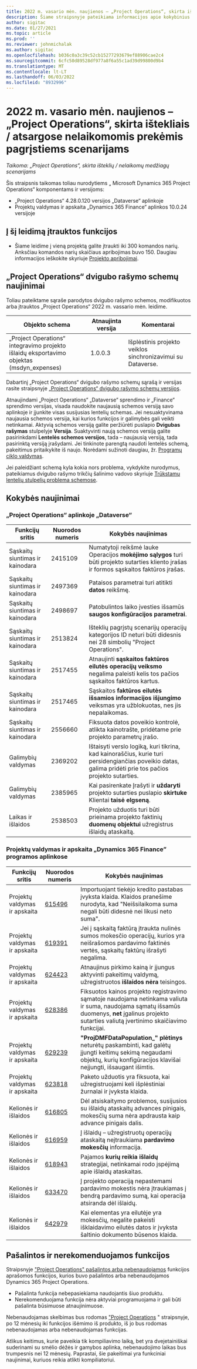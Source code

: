 ```yaml
---
title: 2022 m. vasario mėn. naujienos – „Project Operations“, skirta ištekliais / atsargose nelaikomomis prekėmis pagrįstiems scenarijams
description: Šiame straipsnyje pateikiama informacijos apie kokybinius naujinimus, pasiekiamus 2022 m. vasario mėn. „Project Operations”, skirtos ištekliais / atsargose nelaikomomis prekėmis pagrįstiems scenarijams, leidime.
author: sigitac
ms.date: 01/27/2021
ms.topic: article
ms.prod: ''
ms.reviewer: johnmichalak
ms.author: sigitac
ms.openlocfilehash: b036c0a3c39c52cb15277293679ef88906cae2c4
ms.sourcegitcommit: 6cfc50d89528df977a8f6a55c1ad39d99800d9b4
ms.translationtype: MT
ms.contentlocale: lt-LT
ms.lasthandoff: 06/03/2022
ms.locfileid: "8932996"
---
```

# <a name="whats-new-february-2022---project-operations-for-resourcenon-stocked-based-scenarios"></a>2022 m. vasario mėn. naujienos – „Project Operations“, skirta ištekliais / atsargose nelaikomomis prekėmis pagrįstiems scenarijams

*Taikoma: „Project Operations“, skirta išteklių / nelaikomų medžiagų scenarijams*

Šis straipsnis taikomas toliau nurodytiems „ Microsoft Dynamics 365 Project Operations“ komponentams ir versijoms:

- „Project Operations“ 4.28.0.120 versijos „Dataverse“ aplinkoje
- Projektų valdymas ir apskaita „Dynamics 365 Finance“ aplinkos 10.0.24 versijoje

## <a name="features-included-in-this-release"></a>Į šį leidimą įtrauktos funkcijos

- Šiame leidime į vieną projektą galite įtraukti iki 300 komandos narių. Anksčiau komandos narių skaičiaus apribojimas buvo 150. Daugiau informacijos ieškokite skyriuje [Projekto apribojimai](../project-management/create-wbs.md#project-limitations).

## <a name="project-operations-dual-write-map-updates"></a>„Project Operations“ dvigubo rašymo schemų naujinimai

Toliau pateiktame sąraše parodytos dvigubo rašymo schemos, modifikuotos arba įtrauktos „Project Operations“ 2022 m. vassario mėn. leidime.

| Objekto schema | Atnaujinta versija | Komentarai |
| --- | --- | --- |
| „Project Operations“ integravimo projekto išlaidų eksportavimo objektas (msdyn\_expenses) | 1.0.0.3 | Išplėstinis projekto veiklos sinchronizavimui su Dataverse. |

Dabartinį „Project Operations“ dvigubo rašymo schemų sąrašą ir versijas rasite straipsnyje [„Project Operations“ dvigubo rašymo schemų versijos](../environment/resource-dual-write-maps.md).

Atnaujindami „Project Operations“ „Dataverse“ sprendimo ir „Finance“ sprendimo versijas, visada naudokite naujausią schemos versiją savo aplinkoje ir įjunkite visas susijusias lentelių schemas. Jei nesuaktyvinama naujausia schemos versija, kai kurios funkcijos ir galimybės gali veikti netinkamai. Aktyvią schemos versiją galite peržiūrėti puslapio **Dvigubas rašymas** stulpelyje **Versija**. Suaktyvinti naują schemos versiją galite pasirinkdami **Lentelės schemos versijos**, tada – naujausią versiją, tada pasirinktą versiją įrašydami. Jei tinkinote parengtą naudoti lentelės schemą, pakeitimus pritaikykite iš naujo. Norėdami sužinoti daugiau, žr. [Programų ciklo valdymas](/dynamics365/fin-ops-core/dev-itpro/data-entities/dual-write/app-lifecycle-management).

Jei paleidžiant schemą kyla kokia nors problema, vykdykite nurodymus, pateikiamus dvigubo rašymo trikčių šalinimo vadovo skyriuje [Trūkstamų lentelių stulpelių problema schemose](/dynamics365/fin-ops-core/dev-itpro/data-entities/dual-write/dual-write-troubleshooting-finops-upgrades#missing-table-columns-issue-on-maps).

## <a name="quality-updates"></a>Kokybės naujinimai

### <a name="project-operations-on-dataverse"></a>„Project Operations“ aplinkoje „Dataverse“

| Funkcijų sritis | Nuorodos numeris | Kokybės naujinimas |
| --- | --- | --- |
| Sąskaitų siuntimas ir kainodara | 2415109 | Numatytoji reikšmė lauke Operacijos **mokėjimo sąlygos** turi būti projekto sutarties kliento įrašas ir formos sąskaitos faktūros įrašas. |
| Sąskaitų siuntimas ir kainodara | 2497369 | Pataisos parametrai turi atitikti **datos** reikšmę. |
| Sąskaitų siuntimas ir kainodara | 2498697 | Patobulintos laiko įvesties išsamūs **saugos konfigūracijos parametrai**. |
| Sąskaitų siuntimas ir kainodara | 2513824 | Išteklių pagrįstų scenarijų operacijų kategorijos ID neturi būti didesnis nei 28 simbolių "Project Operations". |
| Sąskaitų siuntimas ir kainodara | 2517455 | Atnaujinti **sąskaitos faktūros eilutės operacijų veiksmo** negalima paleisti kelis tos pačios sąskaitos faktūros kartus. |
| Sąskaitų siuntimas ir kainodara | 2517465 | Sąskaitos **faktūros eilutės išsamios informacijos išjungimo** veiksmas yra užblokuotas, nes jis nepalaikomas. |
| Sąskaitų siuntimas ir kainodara | 2556660 | Fiksuota datos poveikio kontrolė, atlikta kainotrašte, pridėtame prie projekto parametrų įrašo. |
|  Galimybių valdymas | 2369202 | Ištaisyti verslo logiką, kuri tikrina, kad kainoraščius, kurie turi persidengiančias poveikio datas, galima pridėti prie tos pačios projekto sutarties. |
|  Galimybių valdymas | 2385965 | Kai pasirenkate Įrašyti ir **uždaryti** projekto sutarties puslapio **skirtuke** Klientai **taisė elgseną**. |
| Laikas ir išlaidos | 2538503 | Projekto užduotis turi būti prieinama projekto faktinių **duomenų objektui** užregistrus išlaidų ataskaitą. |

### <a name="project-management-and-accounting-on-dynamics-365-finance"></a>Projektų valdymas ir apskaita „Dynamics 365 Finance” programos aplinkose

| Funkcijų sritis | Nuorodos numeris | Kokybės naujinimas |
| --- | --- | --- |
| Projektų valdymas ir apskaita | [615496](https://fix.lcs.dynamics.com/Issue/Details/?bugId=615496) | Importuojant tiekėjo kredito pastabas įvyksta klaida. Klaidos pranešime nurodyta, kad "Neišsilaikoma suma negali būti didesnė nei likusi neto suma". |
| Projektų valdymas ir apskaita | [619391](https://fix.lcs.dynamics.com/Issue/Details/?bugId=619391) | Jei į sąskaitą faktūrą įtraukta nulinės sumos mokesčio operacijų, kurios yra neišrašomos pardavimo faktinės vertės, sąskaitų faktūrų išrašyti negalima. |
| Projektų valdymas ir apskaita | [624423](https://fix.lcs.dynamics.com/Issue/Details/?bugId=624423) | Atnaujinus pirkimo kainą ir įjungus aktyvinti pakeitimų valdymą, užregistruotos **išlaidos nėra** teisingos.|
| Projektų valdymas ir apskaita | [628386](https://fix.lcs.dynamics.com/Issue/Details/?bugId=628386) | Fiksuotos kainos projekto registravimo sąmatoje naudojama netinkama valiuta ir suma, naudojama sąmatų išsamūs duomenys, **net** įgalinus projekto sutarties valiutą įvertinimo skaičiavimo funkcijai. |
| Projektų valdymas ir apskaita | [629239](https://fix.lcs.dynamics.com/Issue/Details/?bugId=629239) | **"ProjDMFDataPopulation\_" plėtinys** neturėtų paskambinti, kad galėtų įjungti keitimų sekimą negaudami objektų, kurių konfigūracijos klavišai neįjungti, išsaugant išimtis. |
| Projektų valdymas ir apskaita | [623818](https://fix.lcs.dynamics.com/Issue/Details/?bugId=623818) | Paketo užduotis yra fiksuota, kai užregistruojami keli išplėstiniai žurnalai ir įvyksta klaida. |
| Kelionės ir išlaidos | [616805](https://fix.lcs.dynamics.com/Issue/Details/?bugId=616805) | Dėl atsiskaitymo problemos, susijusios su išlaidų ataskaitų advances pinigais, mokesčių suma nėra apdrausta kaip advance pinigais dalis. |
| Kelionės ir išlaidos | [616959](https://fix.lcs.dynamics.com/Issue/Details/?bugId=616959) | Į išlaidų – užregistruotų operacijų ataskaitą neįtraukiama **pardavimo mokesčių** informacija. |
| Kelionės ir išlaidos | [618943](https://fix.lcs.dynamics.com/Issue/Details/?bugId=618943) | Pajamos **kurių reikia išlaidų** strategijai, netinkamai rodo įspėjimą apie išlaidų ataskaitas. |
| Kelionės ir išlaidos | [633470](https://fix.lcs.dynamics.com/Issue/Details/?bugId=633470) | Į projekto operaciją nepastemami pardavimo mokestis nėra įtraukiamas į bendrą pardavimo sumą, kai operacija atsiranda dėl išlaidų. |
| Kelionės ir išlaidos | [642979](https://fix.lcs.dynamics.com/Issue/Details/?bugId=642979) | Kai elementas yra eilutėje yra mokesčių, negalite pakeisti išklaidavimo eilutės datos ir įvyksta šaltinio dokumento būsenos klaida. |

## <a name="removed-and-deprecated-features"></a>Pašalintos ir nerekomenduojamos funkcijos

Straipsnyje ["Project Operations" pašalintos arba nebenaudojamos](removed-depreciated-features-project.md) funkcijos aprašomos funkcijos, kurios buvo pašalintos arba nebenaudojamos Dynamics 365 Project Operations.

- Pašalinta funkcija nebepasiekiama naudojantis šiuo produktu.
- Nerekomenduojama funkcija nėra aktyviai programuojama ir gali būti pašalinta būsimuose atnaujinimuose.

Nebenaudojamas skelbimas bus rodomas ["Project Operations](removed-depreciated-features-project.md) " straipsnyje, po 12 mėnesių iki funkcijos išėmimo iš produkto, iš jo bus rodomas nebenaudojamas arba nebenaudojamas funkcijas.

Atlikus keitimus, kurie paveikia tik kompiliavimo laiką, bet yra dvejetainiškai suderinami su smėlio dėžės ir gamybos aplinka, nebenaudojimo laikas bus trumpesnis nei 12 mėnesių. Paprastai, šie pakeitimai yra funkciniai naujinimai, kuriuos reikia atlikti kompiliatoriui.

